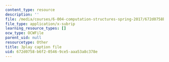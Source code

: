 ```yaml
---
content_type: resource
description: ''
file: /media/courses/6-004-computation-structures-spring-2017/672d0758b6f205469ce5aaa53a8c378e_y5gPFB6uiYA.srt
file_type: application/x-subrip
learning_resource_types: []
ocw_type: OCWFile
parent_uid: null
resourcetype: Other
title: 3play caption file
uid: 672d0758-b6f2-0546-9ce5-aaa53a8c378e
---
```

